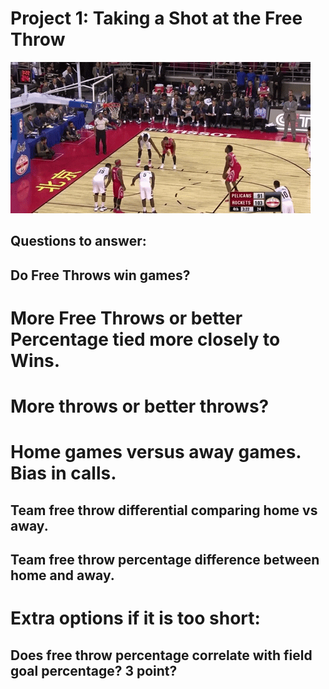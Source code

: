 # Project 1: Taking a Shot at the Free Throw

![Swish Swish](./Images/grannythrow.gif)

## Questions to answer:

## Do Free Throws win games?
  # More Free Throws or better Percentage tied more closely to Wins.
# More throws or better throws?
# Home games versus away games. Bias in calls.
  ## Team free throw differential comparing home vs away.
  ## Team free throw percentage difference between home and away.
  
# Extra options if it is too short:
  ## Does free throw percentage correlate with field goal percentage? 3 point?
